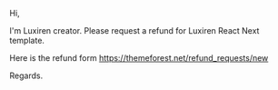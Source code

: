 Hi,

I'm Luxiren creator. Please request a refund for Luxiren React Next template.
 
Here is the refund form https://themeforest.net/refund_requests/new

Regards.
